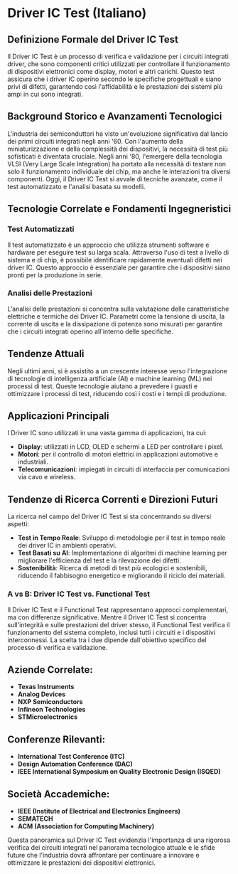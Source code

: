 # Driver IC Test (Italiano)

## Definizione Formale del Driver IC Test

Il Driver IC Test è un processo di verifica e validazione per i circuiti integrati driver, che sono componenti critici utilizzati per controllare il funzionamento di dispositivi elettronici come display, motori e altri carichi. Questo test assicura che i driver IC operino secondo le specifiche progettuali e siano privi di difetti, garantendo così l'affidabilità e le prestazioni dei sistemi più ampi in cui sono integrati.

## Background Storico e Avanzamenti Tecnologici

L'industria dei semiconduttori ha visto un'evoluzione significativa dal lancio dei primi circuiti integrati negli anni '60. Con l'aumento della miniaturizzazione e della complessità dei dispositivi, la necessità di test più sofisticati è diventata cruciale. Negli anni '80, l'emergere della tecnologia VLSI (Very Large Scale Integration) ha portato alla necessità di testare non solo il funzionamento individuale dei chip, ma anche le interazioni tra diversi componenti. Oggi, il Driver IC Test si avvale di tecniche avanzate, come il test automatizzato e l'analisi basata su modelli.

## Tecnologie Correlate e Fondamenti Ingegneristici

### Test Automatizzati

Il test automatizzato è un approccio che utilizza strumenti software e hardware per eseguire test su larga scala. Attraverso l'uso di test a livello di sistema e di chip, è possibile identificare rapidamente eventuali difetti nei driver IC. Questo approccio è essenziale per garantire che i dispositivi siano pronti per la produzione in serie.

### Analisi delle Prestazioni

L'analisi delle prestazioni si concentra sulla valutazione delle caratteristiche elettriche e termiche dei Driver IC. Parametri come la tensione di uscita, la corrente di uscita e la dissipazione di potenza sono misurati per garantire che i circuiti integrati operino all'interno delle specifiche.

## Tendenze Attuali

Negli ultimi anni, si è assistito a un crescente interesse verso l'integrazione di tecnologie di intelligenza artificiale (AI) e machine learning (ML) nei processi di test. Queste tecnologie aiutano a prevedere i guasti e ottimizzare i processi di test, riducendo così i costi e i tempi di produzione.

## Applicazioni Principali

I Driver IC sono utilizzati in una vasta gamma di applicazioni, tra cui:

- **Display**: utilizzati in LCD, OLED e schermi a LED per controllare i pixel.
- **Motori**: per il controllo di motori elettrici in applicazioni automotive e industriali.
- **Telecomunicazioni**: impiegati in circuiti di interfaccia per comunicazioni via cavo e wireless.

## Tendenze di Ricerca Correnti e Direzioni Futuri

La ricerca nel campo del Driver IC Test si sta concentrando su diversi aspetti:

- **Test in Tempo Reale**: Sviluppo di metodologie per il test in tempo reale dei driver IC in ambienti operativi.
- **Test Basati su AI**: Implementazione di algoritmi di machine learning per migliorare l'efficienza del test e la rilevazione dei difetti.
- **Sostenibilità**: Ricerca di metodi di test più ecologici e sostenibili, riducendo il fabbisogno energetico e migliorando il riciclo dei materiali.

### A vs B: Driver IC Test vs. Functional Test

Il Driver IC Test e il Functional Test rappresentano approcci complementari, ma con differenze significative. Mentre il Driver IC Test si concentra sull'integrità e sulle prestazioni del driver stesso, il Functional Test verifica il funzionamento del sistema completo, inclusi tutti i circuiti e i dispositivi interconnessi. La scelta tra i due dipende dall'obiettivo specifico del processo di verifica e validazione.

## Aziende Correlate: 

- **Texas Instruments**
- **Analog Devices**
- **NXP Semiconductors**
- **Infineon Technologies**
- **STMicroelectronics**

## Conferenze Rilevanti:

- **International Test Conference (ITC)**
- **Design Automation Conference (DAC)**
- **IEEE International Symposium on Quality Electronic Design (ISQED)**

## Società Accademiche:

- **IEEE (Institute of Electrical and Electronics Engineers)**
- **SEMATECH**
- **ACM (Association for Computing Machinery)**

Questa panoramica sul Driver IC Test evidenzia l'importanza di una rigorosa verifica dei circuiti integrati nel panorama tecnologico attuale e le sfide future che l'industria dovrà affrontare per continuare a innovare e ottimizzare le prestazioni dei dispositivi elettronici.